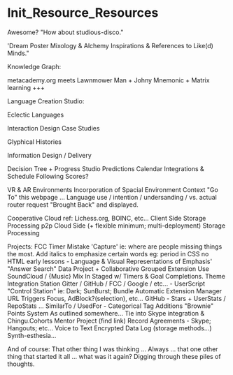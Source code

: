 # Init_Resource_Resources
Awesome? "How about studious-disco."


'Dream Poster Mixology & Alchemy Inspirations & References to Like(d) Minds."

Knowledge Graph:

metacademy.org meets Lawnmower Man + Johny Mnemonic + Matrix learning +++


Language Creation Studio:

Eclectic Languages

Interaction Design Case Studies

Glyphical Histories

Information Design / Delivery

Decision Tree + Progress Studio Predictions
  Calendar Integrations & Schedule Following Scores?
  
VR & AR Environments
  Incorporation of Spacial Environment Context
    "Go To" this webpage ... Language use / intention / undersanding / vs. actual router request "Brought Back" and displayed.
    
Cooperative Cloud
  ref: Lichess.org, BOINC, etc...
  Client Side
    Storage
    Processing
  p2p Cloud Side (+ flexible minimum; multi-deployment)
    Storage
    Processing

Projects:
FCC Timer
  Mistake 'Capture' ie: where are people missing things the most.
  Add italics to emphasize certain words eg: period in CSS no HTML early lessons - Language & Visual Representations of Emphasis'
  "Answer Search"
    Data Project 
    + Collaborative Grouped Extension Use
SoundCloud / {Music} Mix In
  Staged w/ Timers & Goal Completions.
Theme Integration Station
  Gitter / GitHub / FCC / Google / etc... - UserScript "Control Station"
    ie: Dark; SunBurst; 
  Bundle Automatic Extension Manager URL Triggers
    Focus, AdBlock?(selection), etc...
    GitHub - Stars + UserStats / RepoStats ... SimilarTo / UsedFor - Categorical Tag Additions
  "Brownie" Points System
    As outlined somewhere...
    Tie into Skype integration & Chingu.Cohorts Mentor Project (find link)
      Record Agreements - Skype; Hangouts; etc...
        Voice to Text
        Encrypted Data Log (storage methods...)
Synth-esthesia...



And of course:
That other thing I was thinking ... Always ... that one other thing that started it all ... what was it again? Digging through these piles of thoughts.
